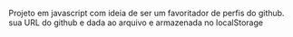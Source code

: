 Projeto em javascript com ideia de ser um favoritador de perfis do github. sua URL do github e dada ao arquivo e armazenada no localStorage
